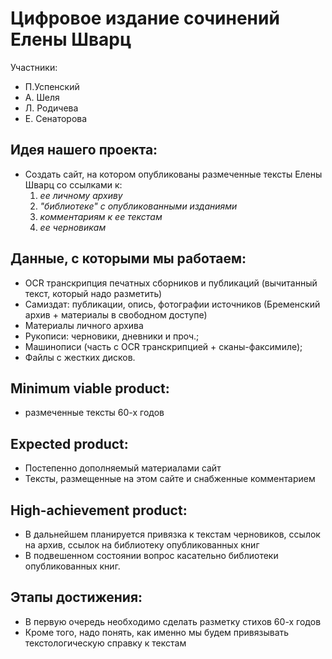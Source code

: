 # Цифровое издание сочинений Елены Шварц
Участники:
- П.Успенский
- А. Шеля
- Л. Родичева
- Е. Сенаторова

## Идея нашего проекта:
* Создать сайт, на котором опубликованы размеченные тексты Елены Шварц со ссылками к:
    1. _ее личному архиву_
    2. _"библиотеке" с опубликованными изданиями_
    3. _комментариям к ее текстам_
    4. _ее черновикам_

## Данные, с которыми мы работаем:
* OCR транскрипция печатных сборников и публикаций (вычитанный текст, который надо разметить)
* Самиздат: публикации, опись, фотографии источников (Бременский архив + материалы в свободном доступе)
* Материалы личного архива
* Рукописи: черновики, дневники и проч.;
* Машинописи (часть с OCR транскрипцией + сканы-факсимиле);
* Файлы с жестких дисков.

## Minimum viable product:
* размеченные тексты 60-х годов
## Expected product:
* Постепенно дополняемый материалами сайт
* Тексты, размещенные на этом сайте и снабженные комментарием

## High-achievement product:
* В дальнейшем планируется привязка к текстам черновиков, ссылок на архив, ссылок на библиотеку опубликованных книг
* В подвешенном состоянии вопрос касательно библиотеки опубликованных книг.

## Этапы достижения:
* В первую очередь необходимо сделать разметку стихов 60-х годов
* Кроме того, надо понять, как именно мы будем привязывать текстологическую справку к текстам

